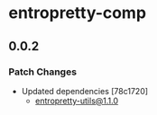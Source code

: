 # entropretty-comp

## 0.0.2

### Patch Changes

- Updated dependencies [78c1720]
  - entropretty-utils@1.1.0
